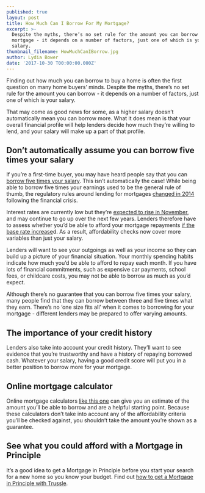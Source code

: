 ```yaml
---
published: true
layout: post
title: How Much Can I Borrow For My Mortgage?
excerpt: >-
  Despite the myths, there’s no set rule for the amount you can borrow for your
  mortgage - it depends on a number of factors, just one of which is your
  salary.   
thumbnail_filename: HowMuchCanIBorrow.jpg
author: Lydia Bower
date: '2017-10-30 T00:00:00.000Z'
---
```

Finding out how much you can borrow to buy a home is often the first question on many home buyers’ minds. Despite the myths, there’s no set rule for the amount you can borrow - it depends on a number of factors, just one of which is your salary. 

That may come as good news for some, as a higher salary doesn’t automatically mean you can borrow more. What it does mean is that your overall financial profile will help lenders decide how much they’re willing to lend, and your salary will make up a part of that profile. 

## Don’t automatically assume you can borrow five times your salary 
If you’re a first-time buyer, you may have heard people say that you can [borrow five times your salary](https://trussle.com/blog/how-salary-affects-mortgage). This isn’t automatically the case! While being able to borrow five times your earnings used to be the general rule of thumb, the regulatory rules around lending for mortgages [changed in 2014](https://www.uswitch.com/mortgages/guides/mortgage-market-review/) following the financial crisis. 

Interest rates are currently low but they’re [expected to rise in November](http://www.bbc.co.uk/news/business-41439349), and may continue to go up over the next few years. Lenders therefore have to assess whether you’d be able to afford your mortgage repayments [if the base rate increase](https://trussle.com/blog/how-an-interest-rate-rise-would-affect-your-mortgage-payments)d. As a result, affordability checks now cover more variables than just your salary.

Lenders will want to see your outgoings as well as your income so they can build up a picture of your financial situation. Your monthly spending habits indicate how much you’d be able to afford to repay each month. If you have lots of financial commitments, such as expensive car payments, school fees, or childcare costs, you may not be able to borrow as much as you’d expect. 

Although there’s no guarantee that you can borrow five times your salary, many people find that they can borrow between three and five times what they earn. There’s no ‘one size fits all’ when it comes to borrowing for your mortgage - different lenders may be prepared to offer varying amounts. 

## The importance of your credit history
Lenders also take into account your credit history. They’ll want to see evidence that you’re trustworthy and have a history of repaying borrowed cash. Whatever your salary, having a good credit score will put you in a better position to borrow more for your mortgage. 

## Online mortgage calculator
Online mortgage calculators [like this one](https://apply.trussle.com/affordability-calculator) can give you an estimate of the amount you’ll be able to borrow and are a helpful starting point. Because these calculators don’t take into account any of the affordability criteria you’ll be checked against, you shouldn’t take the amount you’re shown as a guarantee.

## See what you could afford with a Mortgage in Principle
It’s a good idea to get a Mortgage in Principle before you start your search for a new home so you know your budget. Find out [how to get a Mortgage in Principle with Trussle](https://trussle.com/blog/how-to-get-a-mortgage-in-principle-with-trussle). 